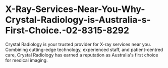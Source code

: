 # X-Ray-Services-Near-You-Why-Crystal-Radiology-is-Australia-s-First-Choice.-02-8315-8292
Crystal Radiology is your trusted provider for X-ray services near you. Combining cutting-edge technology, experienced staff, and patient-centred care, Crystal Radiology has earned a reputation as Australia's first choice for medical imaging.
